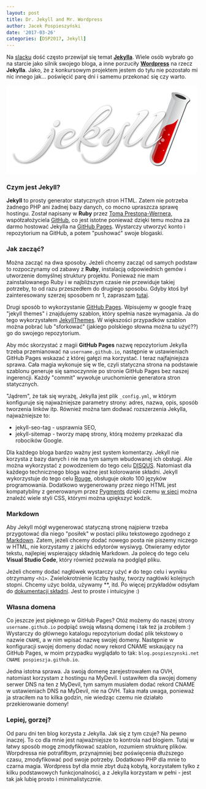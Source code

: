 ```yaml
---
layout: post
title: Dr. Jekyll and Mr. Wordpress
author: Jacek Pospieszyński
date: '2017-03-26'
categories: [DSP2017, Jekyll]
---
```

Na [slacku](http://devspl.slack.com) dość często przewijał się temat **[Jekylla](https://jekyllrb.com/)**. Wiele osób wybrało go na starcie jako silnik swojego bloga, a inne porzuciły **[Wordpress](https://wordpress.org/)** na rzecz **Jekylla**. Jako, że z konkursowym projektem jestem do tyłu nie pozostało mi nic innego jak... poświęcić parę dni i samemu przekonać się czy warto.

![logo jekyll](/assets/2017-03-26-dr-jekyll-and-dr-wordpress/jekyll-logo.png "Jekyll")

<!--more-->

### Czym jest Jekyll?
**Jekyll** to prosty generator statycznych stron HTML. Zatem nie potrzeba żadnego PHP ani żadnej bazy danych, co mocno upraszcza sprawę hostingu. Został napisany w **Ruby** przez [Toma Prestona-Wernera](https://en.wikipedia.org/wiki/Tom_Preston-Werner), współzałożyciela [GitHub](https://github.com/), co jest istotne ponieważ dzięki temu można za darmo hostować Jekylla na [GitHub Pages](https://pages.github.com/). Wystarczy utworzyć konto i repozytorium na GitHub, a potem "pushować" swoje blogaski.

### Jak zacząć?
Można zacząć na dwa sposoby. Jeżeli chcemy zacząć od samych podstaw to rozpoczynamy od zabawy z **Ruby**, instalacją odpowiednich gemów i utworzenie domyślnej struktury projektu. Ponieważ nie mam zainstalowanego Ruby i w najbliższym czasie nie przewiduje takiej potrzeby, to od razu przeszedłem do drugiego sposobu. Gdyby ktoś był zainteresowany szerzej sposobem nr 1, zapraszam [tutaj](https://jekyllrb.com/docs/quickstart/).

Drugi sposób to wykorzystanie [GitHub Pages](https://pages.github.com/). Wpisujemy w google frazę "jekyll themes" i znajdujemy szablon, który spełnia nasze wymagania. Ja do tego wykorzystałem [JekyllThemes](https://jekyllthemes.io/). W większości przypadków szablon można pobrać lub "sforkować" (jakiego polskiego słowna można tu użyć??) go do swojego repozytorium.

Aby móc skorzystać z magii **GitHub Pages** nazwę repozytorium Jekylla trzeba przemianować na `username.github.io`, następnie w ustawieniach GitHub Pages wskazać z której gałęzi ma korzystać. I teraz najfajniejsza sprawa. Cała magia wykonuje się w tle, czyli statyczna strona na podstawie szablonu generuje się samoczynnie po stronie GitHub Pages bez naszej ingerencji. Każdy "commit" wywołuje uruchomienie generatora stron statycznych.

"Jądrem", że tak się wyrażę, Jekylla jest plik `_config.yml`, w którym konfiguruje się najważniejsze parametry strony: adres, nazwa, opis, sposób tworzenia linków itp.
Również można tam dodwać rozszerzenia Jekylla, najważniejsze to:
* jekyll-seo-tag - usprawnia SEO,
* jekyll-sitemap - tworzy mapę strony, którą możemy przekazać dla robocików Google.

Dla każdego bloga bardzo ważny jest system komentarzy. Jekyll nie korzysta z bazy danych i nie ma tym samym wbudowanej ich obsługi. Ale można wykorzystać z powodzeniem do tego celu [DISQUS](https://disqus.com/). Natomiast dla każdego technicznego bloga ważne jest kolorowanie składni. Jekyll wykorzystuje do tego celu [Rouge](https://github.com/jneen/rouge), obsługuje około 100 języków programowania. Dodatkowo wygenerowany przez niego HTML jest kompatybilny z generowanym przez [Pygments](http://pygments.org/) dzięki czemu [w sieci](http://richleland.github.io/pygments-css/) można znaleźć wiele styli CSS, którymi można upiększyć kodzik.

### Markdown
Aby Jekyll mógł wygenerować statyczną stronę najpierw trzeba przygotować dla niego "posiłek" w postaci pliku tekstowego zgodnego z [Markdown](https://daringfireball.net/projects/markdown/). Zatem, jeżeli chcemy dodać nowego posta nie piszemy niczego w HTML, nie korzystamy z jakichś edytorów wysiwyg. Otwieramy edytor tekstu, najlepiej wspierający składnię Markdown. Ja polecę do tego celu **Visual Studio Code**, który również pozwala na podgląd pliku.

Jeżeli chcemy dodać nagłówek wystarczy użyć `#` do tego celu i wyniku otrzymamy `<h1>`. Zwielokrotnienie liczby hashy, tworzy nagłówki kolejnych stopni. Chcemy użyc bolda, używamy **, itd. Po więcej przykładów odsyłam do [dokumentacji składni](https://daringfireball.net/projects/markdown/syntax). Jest to proste i intuicyjne :)

### Własna domena
Co jeszcze jest pięknego w GitHub Pages? Otóż możemy do naszej strony `username.github.io` podpiąć swoją własną domenę i tak też ja zrobiłem :) Wystarczy do głównego katalogu repozytorium dodać plik tekstowy o nazwie `CNAME`, a w nim wpisać nazwę swojej domeny. Następnie w konfiguracji swojej domeny dodać nowy rekord CNAME wskaujący na GitHub Pages, w moim przypadku wyglądało to tak: `blog.pospieszynski.net CNAME pospieszja.github.io`.

Jedna istotna sprawa. Ja swoją domenę zarejestrowałem na OVH, natomiast korzystam z hostingu na MyDevil. I ustawiłem dla swojej domeny serwer DNS na ten z MyDevil, tym samym musiałem dodać rekord CNAME w ustawieniach DNS na MyDevil, nie na OVH. Taka mała uwaga, ponieważ ja straciłem na to kilka godzin, nie wiedząc czemu nie działało przekierowanie domeny!

### Lepiej, gorzej?
Od paru dni ten blog korzysta z Jekylla. Jak się z tym czuje? Na pewno inaczej. To co dla mnie jest najważniejsze to kontrola nad blogiem. Tutaj w łatwy sposób mogę zmodyfikować szablon, rozumiem strukturę plików. Worpdressa nie potrafiłbym, przynajmniej bez poświęcenia dłuższego czasu, zmodyfikować pod swoje potrzeby. Dodatkowo PHP dla mnie to czarna magia. Wordpress był dla mnie zbyt dużą kobyłą, korzystałem tylko z kilku podstawowych funkcjonalności, a z Jekylla korzystam w pełni - jest tak jak lubię prosto i minimalistycznie.
